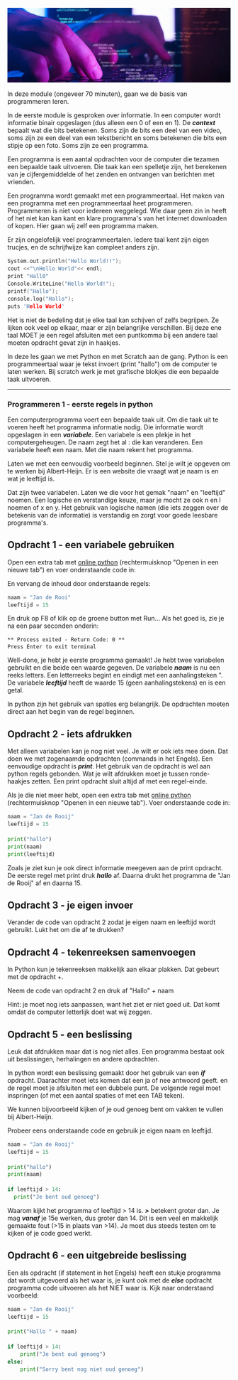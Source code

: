 ![Webpagina](https://github.com/johantenhouten/InleidingInformatica/blob/main/media/programeren.png)

In deze module (ongeveer 70 minuten), gaan we de basis van programmeren leren.

In de eerste module is gesproken over informatie. In een computer wordt informatie binair opgeslagen (dus alleen een 0 of een en 1). 
De ***context*** bepaalt wat die bits betekenen. Soms zijn de bits een deel van een video, soms zijn ze een deel van een tekstbericht en soms betekenen die bits een stipje op een foto. Soms zijn ze een programma.

Een programma is een aantal opdrachten voor de computer die tezamen een bepaalde taak uitvoeren. Die taak kan een spelletje zijn, het berekenen van je cijfergemiddelde of het zenden en ontvangen van berichten met vrienden. 

Een programma wordt gemaakt met een programmeertaal. Het maken van een programma met een programmeertaal heet programmeren. Programmeren is niet voor iedereen weggelegd. Wie daar geen zin in heeft of het niet kan kan kant en klare programma's van het internet downloaden of kopen. Hier gaan wij zelf een programma maken.

Er zijn ongelofelijk veel programmeertalen. Iedere taal kent zijn eigen trucjes, en de schrijfwijze kan compleet anders zijn. 

```C
System.out.println("Hello World!!");
cout <<"\nHello World"<< endl;
print "Hall0"
Console.WriteLine("Hello World!");
printf("Hallo");
console.log("Hallo");
puts 'Hello World'
```
Het is niet de bedeling dat je elke taal kan schijven of zelfs begrijpen. Ze lijken ook veel op elkaar, maar er zijn belangrijke verschillen. Bij deze ene taal MOET je een regel afsluiten met een puntkomma bij een andere taal moeten opdracht gevat zijn in haakjes.

In deze les gaan we met Python en met Scratch aan de gang. Python is een programmeertaal waar je tekst invoert (print "hallo") om de computer te laten werken. Bij scratch werk je met grafische blokjes die een bepaalde taak uitvoeren.

----

### Programmeren 1 - eerste regels in python

Een computerprogramma voert een bepaalde taak uit. Om die taak uit te voeren heeft het programma informatie nodig. Die informatie wordt opgeslagen in een ***variabele***. Een variabele is een plekje in het computergeheugen. De naam zegt het al : die kan veranderen. Een variabele heeft een naam. Met die naam rekent het programma. 

Laten we met een eenvoudig voorbeeld beginnen. Stel je wilt je opgeven om te werken bij Albert-Heijn. Er is een website die vraagt wat je naam is en wat je leeftijd is. 

Dat zijn twee variabelen. Laten we die voor het gemak "naam" en "leeftijd" noemen. Een logische  en verstandige keuze, maar je mocht ze ook n en l noemen of x en y. Het gebruik van logische namen (die iets zeggen over de betekenis van de informatie) is verstandig en zorgt voor goede leesbare programma's. 
  
## Opdracht 1 - een variabele gebruiken
Open een extra tab met [online python](https://www.online-python.com/) (rechtermuisknop "Openen in een nieuwe tab") en voer onderstaande code in:


En vervang de inhoud door onderstaande regels:

```python
naam = "Jan de Rooi"
leeftijd = 15
```

En druk op F8 of klik op de groene button met Run... Als het goed is, zie je na een paar seconden onderin:

```
** Process exited - Return Code: 0 **
Press Enter to exit terminal
```

Well-done, je hebt je eerste programma gemaakt! Je hebt twee variabelen gebruikt en die beide een waarde gegeven. De variabele ***naam*** is nu een reeks letters. Een letterreeks begint en eindigt met een aanhalingsteken ". De variabele ***leeftijd*** heeft de waarde 15 (geen aanhalingstekens) en is een getal.

In python zijn het gebruik van spaties erg belangrijk. De opdrachten moeten direct aan het begin van de regel beginnen. 

## Opdracht 2 - iets afdrukken
Met alleen variabelen kan je nog niet veel. Je wilt er ook iets mee doen. Dat doen we met zogenaamde opdrachten (commands in het Engels). Een eenvoudige opdracht is ***print***. Het gebruik van de opdracht is wel aan python regels gebonden. Wat je wilt afdrukken moet je tussen ronde-haakjes zetten. Een print opdracht sluit altijd af met een regel-einde.

Als je die niet meer hebt, open een extra tab met [online python](https://www.online-python.com/) (rechtermuisknop "Openen in een nieuwe tab").
Voer onderstaande code in:


```python
naam = "Jan de Rooij"
leeftijd = 15

print("hallo")
print(naam)
print(leeftijd)
```
Zoals je ziet kun je ook direct informatie meegeven aan de print opdracht. De eerste regel met print druk ***hallo*** af. Daarna drukt het programma de "Jan de Rooij"  af en daarna 15.

## Opdracht 3 - je eigen invoer
Verander de code van opdracht 2 zodat je eigen naam en leeftijd wordt gebruikt.
Lukt het om die af te drukken?

## Opdracht 4 - tekenreeksen samenvoegen
In Python kun je tekenreeksen makkelijk aan elkaar plakken. Dat gebeurt met de opdracht +.

Neem de code van opdracht 2 en druk af "Hallo" + naam

Hint: je moet nog iets aanpassen, want het ziet er niet goed uit. Dat komt omdat de computer letterlijk doet wat wij zeggen.

## Opdracht 5 - een beslissing
Leuk dat afdrukken maar dat is nog niet alles. Een programma bestaat ook uit beslissingen, herhalingen en andere opdrachten.

In python wordt een beslissing gemaakt door het gebruik van een ***if*** opdracht. Daarachter moet iets komen dat een ja of nee antwoord geeft. en de regel moet je afsluiten met een dubbele punt. De volgende regel moet inspringen (of met een aantal spaties of met een TAB teken).

We kunnen  bijvoorbeeld kijken of je oud genoeg bent om vakken te vullen bij Albert-Heijn.

Probeer eens onderstaande code en gebruik je eigen naam en leeftijd.

```python
naam = "Jan de Rooij"
leeftijd = 15

print("hallo")
print(naam)

if leeftijd > 14:
  print("Je bent oud genoeg")
```

Waarom kijkt het programma of leeftijd > 14 is. ***>*** betekent groter dan. Je mag ***vanaf*** je 15e werken, dus groter dan 14. Dit is een veel en makkelijk gemaakte fout (>15 in plaats van >14). Je moet dus steeds testen om te kijken of je code goed werkt.

## Opdracht 6 - een uitgebreide beslissing

Een als opdracht (if statement in het Engels) heeft een stukje programma dat wordt uitgevoerd als het waar is, je kunt ook met de ***else*** opdracht programma code uitvoeren als het NIET waar is. Kijk naar onderstaand voorbeeld:

```python
naam = "Jan de Rooij"
leeftijd = 15

print("Hallo " + naam)

if leeftijd > 14:
    print("Je bent oud genoeg")
else:
    print("Sorry bent nog niet oud genoeg")
 
```



